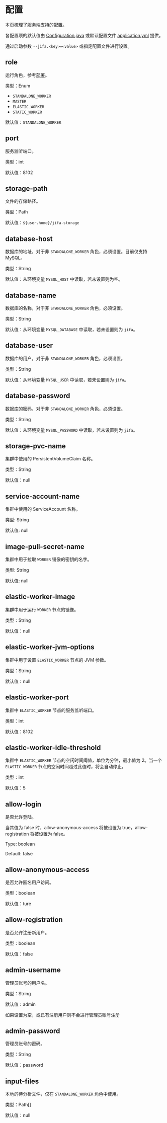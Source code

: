 # 配置

本页梳理了服务端支持的配置。

各配置项的默认值由 [Configuration.java](https://github.com/eclipse/jifa/blob/main/server/src/main/java/org/eclipse/jifa/server/Configuration.java)
或默认配置文件 [application.yml](https://github.com/eclipse/jifa/blob/main/server/src/main/resources/application.yml)
提供。

通过启动参数 `--jifa.<key>=<value>` 或指定配置文件进行设置。

## role

运行角色，参考[部署](./deployment.md)。

类型：Enum

- `STANDALONE_WORKER`
- `MASTER`
- `ELASTIC_WORKER`
- `STATIC_WORKER`

默认值：`STANDALONE_WORKER`

## port

服务监听端口。

类型：int

默认值：8102

## storage-path

文件的存储路径。

类型：Path

默认值：`${user.home}/jifa-storage`

## database-host

数据库的地址，对于非 `STANDALONE_WORKER` 角色，必须设置。目前仅支持 MySQL。

类型：String

默认值：从环境变量 `MYSQL_HOST` 中读取，若未设置则为空。

## database-name

数据库的名称，对于非 `STANDALONE_WORKER` 角色，必须设置。

类型：String

默认值：从环境变量 `MYSQL_DATABASE` 中读取，若未设置则为 `jifa`。

## database-user

数据库的用户，对于非 `STANDALONE_WORKER` 角色，必须设置。

类型：String

默认值：从环境变量 `MYSQL_USER` 中读取，若未设置则为 `jifa`。

## database-password

数据库的密码，对于非 `STANDALONE_WORKER` 角色，必须设置。

类型：String

默认值：从环境变量 `MYSQL_PASSWORD` 中读取，若未设置则为 `jifa`。

## storage-pvc-name

集群中使用的 PersistentVolumeClaim 名称。

类型：String

默认值：null

## service-account-name

集群中使用的 ServiceAccount 名称。

类型: String

默认值: null

## image-pull-secret-name

集群中用于拉取 `WORKER` 镜像的密钥的名字。

类型: String

默认值: null

## elastic-worker-image

集群中用于运行 `WORKER` 节点的镜像。

类型：String

默认值：null

## elastic-worker-jvm-options

集群中用于设置 `ELASTIC_WORKER` 节点的 JVM 参数。

类型：String

默认值：null

## elastic-worker-port

集群中 `ELASTIC_WORKER` 节点的服务监听端口。

类型：int

默认值：8102

## elastic-worker-idle-threshold

集群中 `ELASTIC_WORKER` 节点的空闲时间阈值，单位为分钟，最小值为 2。当一个 `ELASTIC_WORKER` 节点的空闲时间超过此值时，将会自动停止。

类型：int

默认值：5

## allow-login

是否允许登陆。

当其值为 false 时，allow-anonymous-access 将被设置为 true，allow-registration 将被设置为 false。

Type: boolean

Default: false

## allow-anonymous-access

是否允许匿名用户访问。

类型：boolean

默认值：ture

## allow-registration

是否允许注册新用户。

类型：boolean

默认值：false

## admin-username

管理员账号的用户名。

类型：String

默认值：admin

如果设置为空，或已有注册用户则不会进行管理员账号注册

## admin-password

管理员账号的密码。

类型：String

默认值：password

## input-files

本地的待分析文件，仅在 `STANDALONE_WORKER` 角色中使用。

类型：Path[]

默认值：null
